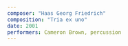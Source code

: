```yaml
---
composer: "Haas Georg Friedrich"
composition: "Tria ex uno"
date: 2001
performers: Cameron Brown, percussion
---
```

